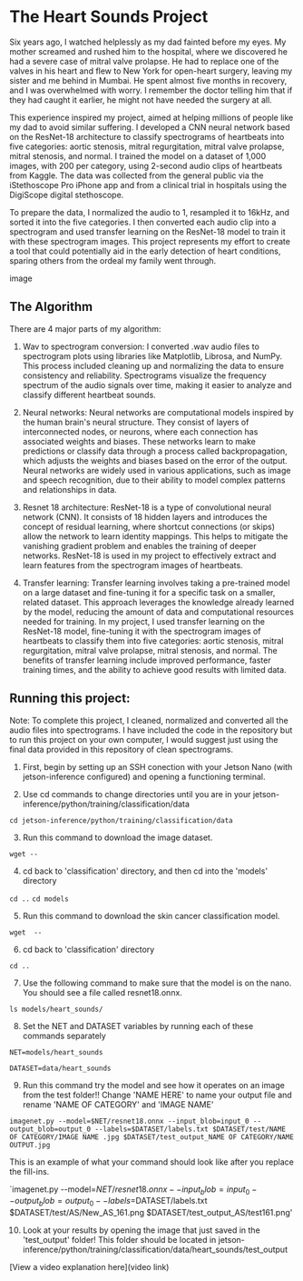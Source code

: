 # The Heart Sounds Project

Six years ago, I watched helplessly as my dad fainted before my eyes. My mother screamed and rushed him to the hospital, where we discovered he had a severe case of mitral valve prolapse. He had to replace one of the valves in his heart and flew to New York for open-heart surgery, leaving my sister and me behind in Mumbai. He spent almost five months in recovery, and I was overwhelmed with worry. I remember the doctor telling him that if they had caught it earlier, he might not have needed the surgery at all. 

This experience inspired my project, aimed at helping millions of people like my dad to avoid similar suffering. I developed a CNN neural network based on the ResNet-18 architecture to classify spectrograms of heartbeats into five categories: aortic stenosis, mitral regurgitation, mitral valve prolapse, mitral stenosis, and normal. I trained the model on a dataset of 1,000 images, with 200 per category, using 2-second audio clips of heartbeats from Kaggle. The data was collected from the general public via the iStethoscope Pro iPhone app and from a clinical trial in hospitals using the DigiScope digital stethoscope.

To prepare the data, I normalized the audio to 1, resampled it to 16kHz, and sorted it into the five categories. I then converted each audio clip into a spectrogram and used transfer learning on the ResNet-18 model to train it with these spectrogram images. This project represents my effort to create a tool that could potentially aid in the early detection of heart conditions, sparing others from the ordeal my family went through.

image

## The Algorithm

There are 4 major parts of my algorithm: 
1. Wav to spectrogram conversion:
I converted .wav audio files to spectrogram plots using libraries like Matplotlib, Librosa, and NumPy. This process included cleaning up and normalizing the data to ensure consistency and reliability. Spectrograms visualize the frequency spectrum of the audio signals over time, making it easier to analyze and classify different heartbeat sounds.

3. Neural networks:
Neural networks are computational models inspired by the human brain's neural structure. They consist of layers of interconnected nodes, or neurons, where each connection has associated weights and biases. These networks learn to make predictions or classify data through a process called backpropagation, which adjusts the weights and biases based on the error of the output. Neural networks are widely used in various applications, such as image and speech recognition, due to their ability to model complex patterns and relationships in data.

5. Resnet 18 architecture:
ResNet-18 is a type of convolutional neural network (CNN). It consists of 18 hidden layers and introduces the concept of residual learning, where shortcut connections (or skips) allow the network to learn identity mappings. This helps to mitigate the vanishing gradient problem and enables the training of deeper networks. ResNet-18 is used in my project to effectively extract and learn features from the spectrogram images of heartbeats.

7. Transfer learning:
Transfer learning involves taking a pre-trained model on a large dataset and fine-tuning it for a specific task on a smaller, related dataset. This approach leverages the knowledge already learned by the model, reducing the amount of data and computational resources needed for training. In my project, I used transfer learning on the ResNet-18 model, fine-tuning it with the spectrogram images of heartbeats to classify them into five categories: aortic stenosis, mitral regurgitation, mitral valve prolapse, mitral stenosis, and normal. The benefits of transfer learning include improved performance, faster training times, and the ability to achieve good results with limited data.

## Running this project:
Note: To complete this project, I cleaned, normalized and converted all the audio files into spectrograms. I have included the code in the repository but to run this project on your own computer, I would suggest just using the final data provided in this repository of clean spectrograms. 

1. First, begin by setting up an SSH conection with your Jetson Nano (with jetson-inference configured) and opening a functioning terminal.
  
2. Use cd commands to change directories until you are in your jetson-inference/python/training/classification/data
   
`cd jetson-inference/python/training/classification/data`

3. Run this command to download the image dataset.

`wget --`

4. cd back to 'classification' directory, and then cd into the 'models' directory 

`cd ..`
`cd models`

5. Run this command to download the skin cancer classification model.

`wget  --`

6. cd back to 'classification' directory

`cd ..`

7. Use the following command to make sure that the model is on the nano. You should see a file called resnet18.onnx.

 `ls models/heart_sounds/` 

8. Set the NET and DATASET variables by running each of these commands separately

`NET=models/heart_sounds`

`DATASET=data/heart_sounds`

9. Run this command try the model and see how it operates on an image from the test folder!! Change 'NAME HERE' to name your output file and rename 'NAME OF CATEGORY' and 'IMAGE NAME'
    
`imagenet.py --model=$NET/resnet18.onnx --input_blob=input_0 --output_blob=output_0 --labels=$DATASET/labels.txt $DATASET/test/NAME OF CATEGORY/IMAGE NAME .jpg $DATASET/test_output_NAME OF CATEGORY/NAME OUTPUT.jpg`

This is an example of what your command should look like after you replace the fill-ins.

`imagenet.py --model=$NET/resnet18.onnx --input_blob=input_0 --output_blob=output_0 --labels=$DATASET/labels.txt $DATASET/test/AS/New_AS_161.png $DATASET/test_output_AS/test161.png'

10. Look at your results by opening the image that just saved in the 'test_output' folder! This folder should be located in jetson-inference/python/training/classification/data/heart_sounds/test_output


[View a video explanation here](video link)
